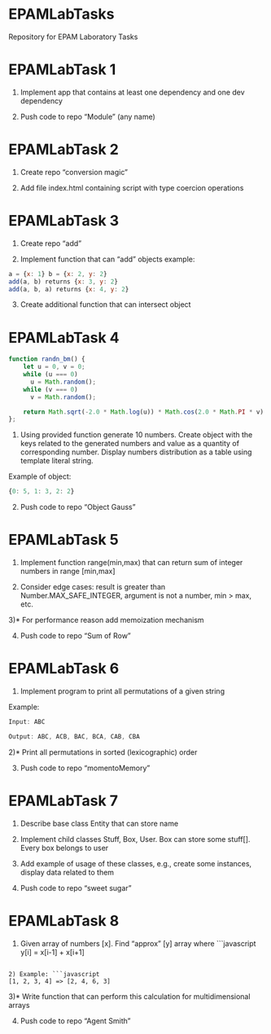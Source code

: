 # EPAMLabTasks
Repository for EPAM Laboratory Tasks
# EPAMLabTask 1

1) Implement app that contains at least one dependency and one dev dependency​

2) Push code to repo “Module” (any name)

# EPAMLabTask 2

1) Create repo “conversion magic”​

2) Add file index.html containing script with type coercion operations​

# EPAMLabTask 3

1) Create repo “add”​

2) Implement function that can “add” objects​
example: 
```javascript
a = {x: 1} b = {x: 2, y: 2} ​
add(a, b) returns {x: 3, y: 2}​
add(a, b, a) returns {x: 4, y: 2}
```
3) Create additional function that can intersect object​

# EPAMLabTask 4

```javascript
function randn_bm() {  
    let u = 0, v = 0;  
    while (u === 0)
      u = Math.random();  
    while (v === 0) 
      v = Math.random();  

    return Math.sqrt(-2.0 * Math.log(u)) * Math.cos(2.0 * Math.PI * v) * 2 | 0;
}; ​
```

1) Using provided function generate 10 numbers. Create object with the keys related to the generated numbers and value as a quantity of corresponding number. Display numbers distribution as a table using template literal string.​

Example of object: 
```javascript
{0: 5, 1: 3, 2: 2}​
```

2) Push code to repo “Object Gauss”

# EPAMLabTask 5

1) Implement function range(min,max) that can return sum of integer numbers in range [min,max]

2) Consider edge cases: result is greater than Number.MAX_SAFE_INTEGER, argument is not a number, min > max, etc.

3)* For performance reason add memoization mechanism

4) Push code to repo “Sum of Row”

# EPAMLabTask 6

1) Implement program to print all permutations of a given string​

Example:
```javascript
Input: ABC​

Output: ABC, ACB, BAC, BCA, CAB, CBA​
```
2)* Print all permutations in sorted (lexicographic) order​

3) Push code to repo “momentoMemory”

# EPAMLabTask 7

1) Describe base class Entity that can store name​

2) Implement child classes Stuff, Box, User. Box can store some stuff[]. Every box belongs to user​

3) Add example of usage of these classes, e.g., create some instances, display data related to them​

4) Push code to repo “sweet sugar”

# EPAMLabTask 8

1) Given array of numbers [x]. Find “approx” [y] array where ```javascript
y[i] = x[i-1] + x[i+1]​
```

2) Example: ```javascript
[1, 2, 3, 4] => [2, 4, 6, 3]​
```

3)* Write function that can perform this calculation for multidimensional arrays​

4) Push code to repo “Agent Smith”
